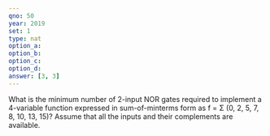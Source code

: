 ```yaml
---
qno: 50
year: 2019
set: 1
type: nat
option_a:
option_b:
option_c:
option_d:
answer: [3, 3]
---
```


What is the minimum number of 2-input NOR gates required to implement a 4-variable function expressed in sum-of-minterms form as f = Σ (0, 2, 5, 7, 8, 10, 13, 15)? Assume that all the inputs and their complements are available.